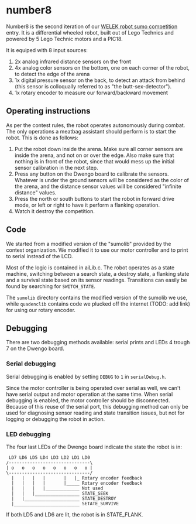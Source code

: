 number8
=======

Number8 is the second iteration of our [WELEK robot sumo competition](http://ieeesb.elis.ugent.be/nl/welek/robot/2013) entry.
It is a differential wheeled robot, built out of Lego Technics and powered by 5 Lego Technic motors and a PIC18.

It is equiped with 8 input sources:

1. 2x analog infrared distance sensors on the front
2. 4x analog color sensors on the bottom, one on each corner of the robot, to detect the edge of the arena
3. 1x digital pressure sensor on the back, to detect an attack from behind (this sensor is colloqually referred to as "the butt-sex-detector").
4. 1x rotary encoder to measure our forward/backward movement

Operating instructions
----------------------

As per the contest rules, the robot operates autonomously during combat. The only operations a meatbag assistant should perform is to start the robot. This is done as follows:

1. Put the robot down inside the arena. Make sure all corner sensors are inside the arena, and not on or over the edge. Also make sure that nothing is in front of the robot, since that would mess up the initial sensor calibration in the next step.
2. Press any button on the Dwengo board to calibrate the sensors. Whatever is under the ground sensors will be considered as the color of the arena, and the distance sensor values will be considered "infinite distance" values.
3. Press the north or south buttons to start the robot in forward drive mode, or left or right to have it perform a flanking operation.
4. Watch it destroy the competition.

Code
----
We started from a modified version of the "sumolib" provided by the contest organization. We modified it to use our motor controller and to print to serial instead of the LCD.

Most of the logic is contained in aiLib.c. The robot operates as a state machine, switching between a search state, a destroy state, a flanking state and a survival state based on its sensor readings. Transitions can easily be found by searching for `SWITCH_STATE`.

The `sumolib` directory contains the modified version of the sumolib we use, while `quadenclib` contains code we plucked off the internet (TODO: add link) for using our rotary encoder.

Debugging
---------

There are two debugging methods available: serial prints and LEDs 4 trough 7 on the Dwengo board.

### Serial debugging
Serial debugging is enabled by setting `DEBUG` to `1` in `serialDebug.h`.

Since the motor controller is being operated over serial as well, we can't have serial output and motor operation at the same time. When serial debugging is enabled, the motor controller should be disconnected. Because of this reuse of the serial port, this debugging method can only be used for diagnosing sensor reading and state transition issues, but not for logging or debugging the robot in action.

### LED debugging
The four last LEDs of the Dwengo board indicate the state the robot is in:

	 LD7 LD6 LD5 LD4 LD3 LD2 LD1 LD0
	/-------------------------------\
	| o   o   o   o   o   o   o   o |
	\-------------------------------/
	  |   |   |   |       |   |_ Rotary encoder feedback
	  |   |   |   |       |_____ Rotary encoder feedback
	  |   |   |   |_____________ Not used
	  |   |   |_________________ STATE_SEEK
	  |   |_____________________ STATE_DESTROY
	  |_________________________ SETATE_SURVIVE

If both LD5 and LD6 are lit, the robot is in STATE_FLANK.
